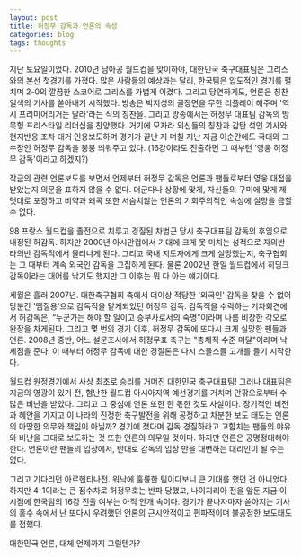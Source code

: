 ```yaml
---
layout: post
title: 허정무 감독과 언론의 속성
categories: blog
tags: thoughts
--- 
```


지난 토요일이었다. 2010년 남아공 월드컵을 맞이하야, 대한민국 축구대표팀은 그리스와의 본선 첫경기를 가졌다. 많은 사람들의 예상과는 달리, 한국팀은 압도적인 경기를 펼치며 2-0의 깔끔한 스코어로 그리스를 가볍게 이겼다. 그리고 당연하게도, 언론은 칭찬일색의 기사를 쏟아내기 시작했다. 방송은 박지성의 골장면을 무한 리플레이 해주며 '역시 프리미어리거는 달라'라는 식의 칭찬을. 그리고 방송에서는 허정무 대표팀 감독의 방목형 프리스타일 리더십을 찬양했다. 거기에 모자라 외신들의 칭찬과 감탄 섞인 기사와 현지반응 조차 대거 인용보도하며 경기가 끝난 지 며칠 지난 지금 이순간에도 국대와 그 수장인 허정무 감독을 붕붕 띄워주고 있다. (16강이라도 진출하면 그 때부턴 '영웅 허정무 감독'이라고 하겠지?)

작금의 관련 언론보도를 보면서 언제부터 허정무 감독은 언론과 팬들로부터 영웅 대접을 받았는지 의문을 표하지 않을 수 없다. 더군다나 상황에 맞게, 자신들의 구미에 맞게 제멋대로 포장하고 비약과 왜곡 또한 서슴치않는 언론의 기회주의적인 속성에 실망을 금할 수 없다.

98 프랑스 월드컵을 졸전으로 치루고 경질된 차범근 당시 축구대표팀 감독의 후임으로 내정된 허감독. 하지만 2000년 아시안컵에서 기대에 크게 못 미치는 성적으로 자의반 타의반 감독직에서 물러나게 된다. 그리고 국내 지도자에게 크게 실망했는지, 축구협회는 그 때부터 계속 외국인 감독을 고집하게 된다. 물론 2002년 한일 월드컵에서 히딩크 감독이라는 대어를 낚기도 했지만 그 이후는 뭐 다 아는 얘기이다.

세월은 흘러 2007년. 대한축구협회 측에서 더이상 적당한 '외국인' 감독을 찾을 수 없어 당분간 '땜질용'으로 감독직을 맡게되었던 허정무 감독. 감독직을 수락하는 기자회견에서 허감독은, “누군가는 해야 할 일이고 승부사로서의 숙명"이라며 나름 비장한 각오로 완장을 차게된다. 그리고 몇 번의 경기 이후, 허정무 감독에 또다시 크게 실망한 팬들과 언론. 2008년 중반, 어느 설문조사에서 허정무표 축구는 "총체적 수준 미달"이라며 낙제점을 준다. 이 때부터 허정무 감독에 대한 경질론은 다시 스믈스믈 고개를 들기 시작한다.

월드컵 원정경기에서 사상 최초로 승리를 거머진 대한민국 축구대표팀! 그러나 대표팀은 지금의 영광이 있기 전, 험난한 월드컵 아시아지역 예선경기를 거치며 안팎으로부터 수많은 비난을 받았다. 그리고 그 중심에 언론 또한 한 몫한 것도 사실이다. 장기적인 비전과 혜안을 가지고 이 나라의 진정한 축구발전을 위해 공정하고 차분한 보도 태도는 언론의 마땅한 의무와 책임이 아닐까? 경기에 졌다며 감독 경질하라고 고함치는 팬들의 야유와 비난을 그대로 보도하는 것 또한 언론의 의무일 것이다. 하지만 언론은 공명정대해야 한다. 언론이란 팬들의 입장에서, 반대로 감독의 입장 만을 대변하는 대리인이 될 수는 없다.

그리고 기다리던 아르헨티나전. 워낙에 훌륭한 팀이다보니 큰 기대를 했던 건 아니었다. 하지만 4-1이라는 큰 점수차로 허정무호는 반파 당했고, 나이지리아 전을 앞둔 지금 이 시점에 한국팀의 16강 진출 여부는 아직 안개 속이다. 경기가 끝나자마자 쏟아지는 기사의 홍수 속에서 난 또다시 우려했던 언론의 근시안적이고 편파적이며 불공정한 보도태도를 접했다.

대한민국 언론, 대체 언제까지 그럴텐가?